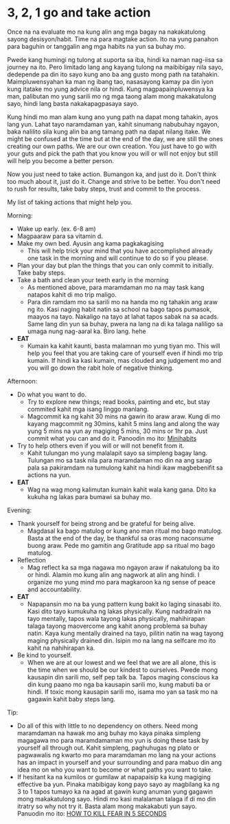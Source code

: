 # 3, 2, 1 go and take action

Once na na evaluate mo na kung alin ang mga bagay na nakakatulong sayong desisyon/habit. Time na para magtake action. Ito na yung panahon para baguhin or tanggalin ang mga habits na yun sa buhay mo. 

Pwede kang humingi ng tulong at suporta sa iba, hindi ka naman nag-iisa sa journey na ito. Pero limitado lang ang kayang tulong na maibibigay nila sayo, dedepende pa din ito sayo kung ano ba ang gusto mong path na tatahakin. Maimpluwensyahan ka man ng ibang tao, nasasayong kamay pa din iyon kung itatake mo yung advice nila or hindi. Kung magpapainpluwensya ka man, palibutan mo yung sarili mo ng mga taong alam mong makakatulong sayo, hindi lang basta nakakapagpasaya sayo.

Kung hindi mo man alam kung ano yung path na dapat mong tahakin, ayos lang yun. Lahat tayo naramdaman yan, kahit sinumang nabubuhay ngayon, baka nalilito sila kung alin ba ang tamang path na dapat nilang itake. We might be confused at the time but at the end of the day, we are still the ones creating our own paths. We are our own creation. You just have to go with your guts and pick the path that you know you will or will not enjoy but still will help you become a better person. 

Now you just need to take action. Bumangon ka, and just do it. Don't think too much about it, just do it. Change and strive to be better. You don't need to rush for results, take baby steps, trust and commit to the process.



My list of taking actions that might help you.

Morning:
- Wake up early. (ex. 6-8 am)
- Magpaaraw para sa vitamin d.
- Make my own bed. Ayusin ang kama pagkakagising
  - This will help trick your mind that you have accomplished already one task in the morning and will continue to do so if you please.
- Plan your day but plan the things that you can only commit to initially. Take baby steps.
- Take a bath and clean your teeth early in the morning
  - As mentioned above, para maramdaman mo na may task kang natapos kahit di mo trip maligo.
  - Para din ramdam mo sa sarili mo na handa mo ng tahakin ang araw ng ito. Kasi naging habit natin sa school na bago tapos pumasok, maayos na tayo. Nakaligo na tayo at lahat tapos sabak na sa acads. Same lang din yun sa buhay, pwera na lang na di ka talaga naliligo sa umaga nung nag-aaral ka. Biro lang. hehe
- **EAT**
  - Kumain ka kahit kaunti, basta malamnan mo yung tiyan mo. This will help you feel that you are taking care of yourself even if hindi mo trip kumain. If hindi ka kasi kumain, mas clouded ang judgement mo and you will go down the rabit hole of negative thinking.

Afternoon:
- Do what you want to do. 
  - Try to explore new things; read books, painting and etc, but stay commited kahit mga isang linggo manlang.
  - Magcommit ka ng kahit 30 mins na gawin ito araw araw. Kung di mo kayang magcommit ng 30mins, kahit 5 mins lang and along the way yung 5 mins na yun ay magiging 5 mins, 30 mins or 1hr pa. Just commit what you can and do it. Panoodin mo ito: [Minihabits](https://www.youtube.com/watch?v=aHDvEfiSipo)
- Try to help others even if you will or will not benefit from it. 
  - Kahit tulungan mo yung malalapit sayo sa simpleng bagay lang. Tulungan mo sa task nila para maramdaman mo din na ang sarap pala sa pakiramdam na tumulong kahit na hindi ikaw magbebenifit sa actions na yun.
- **EAT**
  - Wag na wag mong kalimutan kumain kahit wala kang gana. Dito ka kukuha ng lakas para bumawi sa buhay mo.

Evening:
- Thank yourself for being strong and be grateful for being alive.
  - Magdasal ka bago matulog or kung ano man ritual mo bago matulog. Basta at the end of the day, be thankful sa oras mong naconsume buong araw. Pede mo gamitin ang Gratitude app sa ritual mo bago matulog. 
- Reflection
  - Mag reflect ka sa mga nagawa mo ngayon araw if nakatulong ba ito or hindi. Alamin mo kung alin ang nagwork at alin ang hindi. I organize mo yung mind mo para magkaroon ka ng sense of peace and accountability.
- **EAT**
  - Napapansin mo na ba yung pattern kung bakit ko laging sinasabi ito. Kasi dito tayo kumukuha ng lakas physically. Kung nadradrain na tayo mentally, tapos wala tayong lakas physically, mahihirapan talaga tayong maovercome ang kahit anong problema sa buhay natin. Kaya kung mentally drained na tayo, pilitin natin na wag tayong maging physically drained din. Isipin mo na lang na selfcare mo ito kahit na nahihirapan ka.
- Be kind to yourself.
  - When we are at our lowest and we feel that we are all alone, this is the time when we should be our kindest to ourselves. Pwede mong kausapin din sarili mo, self pep talk ba. Tapos maging conscious ka din kung paano mo nga ba kausapin sarili mo, kung mabuti ba or hindi. If toxic mong kausapin sarili mo, isama mo yan sa task mo na gagawin kahit baby steps lang. 

Tip:
- Do all of this with little to no dependency on others. Need mong maramdaman na hawak mo ang buhay mo kaya pinaka simpleng magagawa mo para maramdamaman mo yun is doing these task by yourself all through out. Kahit simpleng, paghuhugas ng plato or pagwawalis ng kwarto mo para maramdaman mo lang na your actions has an impact in yourself and your surrounding and para mabuo din ang idea mo on who you want to become or what paths you want to take.
- If hesitant ka na kumilos or gumilaw at napapaisip ka kung magiging effective ba yun. Pinaka mabibigay kong payo sayo ay magbilang ka ng 3 to 1 tapos tumayo ka na agad at gawin kung anuman yung gagawin mong makakatulong sayo. Hindi mo kasi malalaman talaga if di mo din itratry so why not try it. Basta alam mong makakabuti yun sayo. Panuodin mo ito: [HOW TO KILL FEAR IN 5 SECONDS](https://www.youtube.com/watch?v=ubSWWqDpldE)